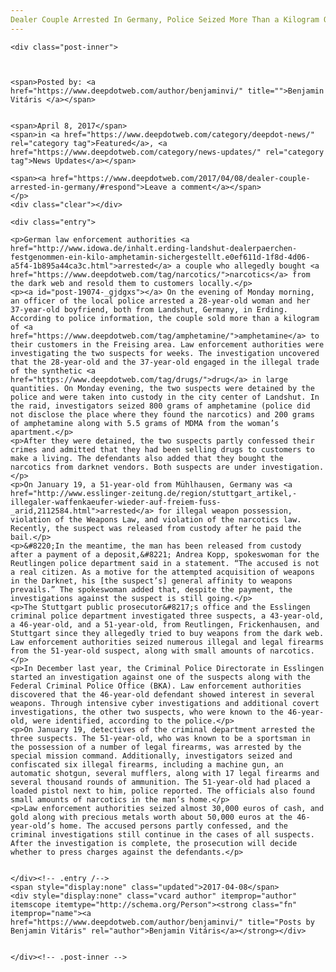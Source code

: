 ```yaml
---
Dealer Couple Arrested In Germany, Police Seized More Than a Kilogram Of Amphetamine
---
```

<article class="post-listing post-19074 post type-post status-publish format-standard has-post-thumbnail hentry category-deepdot-news category-news-updates">
    
    <div class="post-inner">
    
    
        
    <span>Posted by: <a href="https://www.deepdotweb.com/author/benjaminvi/" title="">Benjamin Vitáris </a></span>
    
    
    <span>April 8, 2017</span>
    <span>in <a href="https://www.deepdotweb.com/category/deepdot-news/" rel="category tag">Featured</a>, <a href="https://www.deepdotweb.com/category/news-updates/" rel="category tag">News Updates</a></span>
    
    <span><a href="https://www.deepdotweb.com/2017/04/08/dealer-couple-arrested-in-germany/#respond">Leave a comment</a></span>
    </p>
    <div class="clear"></div>
    
    <div class="entry">
    
    <p>German law enforcement authorities <a href="http://www.idowa.de/inhalt.erding-landshut-dealerpaerchen-festgenommen-ein-kilo-amphetamin-sichergestellt.e0ef611d-1f8d-4d06-a5f4-1b895a44ca3c.html">arrested</a> a couple who allegedly bought <a href="https://www.deepdotweb.com/tag/narcotics/">narcotics</a> from the dark web and resold them to customers locally.</p>
    <p><a id="post-19074-_gjdgxs"></a> On the evening of Monday morning, an officer of the local police arrested a 28-year-old woman and her 37-year-old boyfriend, both from Landshut, Germany, in Erding. According to police information, the couple sold more than a kilogram of <a href="https://www.deepdotweb.com/tag/amphetamine/">amphetamine</a> to their customers in the Freising area. Law enforcement authorities were investigating the two suspects for weeks. The investigation uncovered that the 28-year-old and the 37-year-old engaged in the illegal trade of the synthetic <a href="https://www.deepdotweb.com/tag/drugs/">drug</a> in large quantities. On Monday evening, the two suspects were detained by the police and were taken into custody in the city center of Landshut. In the raid, investigators seized 800 grams of amphetamine (police did not disclose the place where they found the narcotics) and 200 grams of amphetamine along with 5.5 grams of MDMA from the woman’s apartment.</p>
    <p>After they were detained, the two suspects partly confessed their crimes and admitted that they had been selling drugs to customers to make a living. The defendants also added that they bought the narcotics from darknet vendors. Both suspects are under investigation.</p>
    <p>On January 19, a 51-year-old from Mühlhausen, Germany was <a href="http://www.esslinger-zeitung.de/region/stuttgart_artikel,-illegaler-waffenkaeufer-wieder-auf-freiem-fuss-_arid,2112584.html">arrested</a> for illegal weapon possession, violation of the Weapons Law, and violation of the narcotics law. Recently, the suspect was released from custody after he paid the bail.</p>
    <p>&#8220;In the meantime, the man has been released from custody after a payment of a deposit,&#8221; Andrea Kopp, spokeswoman for the Reutlingen police department said in a statement. “The accused is not a real citizen. As a motive for the attempted acquisition of weapons in the Darknet, his [the suspect’s] general affinity to weapons prevails.” The spokeswoman added that, despite the payment, the investigations against the suspect is still going.</p>
    <p>The Stuttgart public prosecutor&#8217;s office and the Esslingen criminal police department investigated three suspects, a 43-year-old, a 46-year-old, and a 51-year-old, from Reutlingen, Frickenhausen, and Stuttgart since they allegedly tried to buy weapons from the dark web. Law enforcement authorities seized numerous illegal and legal firearms from the 51-year-old suspect, along with small amounts of narcotics.</p>
    <p>In December last year, the Criminal Police Directorate in Esslingen started an investigation against one of the suspects along with the Federal Criminal Police Office (BKA). Law enforcement authorities discovered that the 46-year-old defendant showed interest in several weapons. Through intensive cyber investigations and additional covert investigations, the other two suspects, who were known to the 46-year-old, were identified, according to the police.</p>
    <p>On January 19, detectives of the criminal department arrested the three suspects. The 51-year-old, who was known to be a sportsman in the possession of a number of legal firearms, was arrested by the special mission command. Additionally, investigators seized and confiscated six illegal firearms, including a machine gun, an automatic shotgun, several mufflers, along with 17 legal firearms and several thousand rounds of ammunition. The 51-year-old had placed a loaded pistol next to him, police reported. The officials also found small amounts of narcotics in the man’s home.</p>
    <p>Law enforcement authorities seized almost 30,000 euros of cash, and gold along with precious metals worth about 50,000 euros at the 46-year-old’s home. The accused persons partly confessed, and the criminal investigations still continue in the cases of all suspects. After the investigation is complete, the prosecution will decide whether to press charges against the defendants.</p>
    
    
    </div><!-- .entry /-->
    <span style="display:none" class="updated">2017-04-08</span>
    <div style="display:none" class="vcard author" itemprop="author" itemscope itemtype="http://schema.org/Person"><strong class="fn" itemprop="name"><a href="https://www.deepdotweb.com/author/benjaminvi/" title="Posts by Benjamin Vitáris" rel="author">Benjamin Vitáris</a></strong></div>
    
    
    </div><!-- .post-inner -->
</article><!-- .post-listing -->

